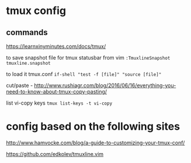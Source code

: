 # tmux config

## commands

https://learnxinyminutes.com/docs/tmux/

to save snapshot file for tmux statusbar from vim `:TmuxlineSnapshot tmuxline.snapshot`

to load it tmux.conf `if-shell "test -f [file]" "source [file]"`

cut/paste - http://www.rushiagr.com/blog/2016/06/16/everything-you-need-to-know-about-tmux-copy-pasting/

list vi-copy keys `tmux list-keys -t vi-copy`

# config based on the following sites

http://www.hamvocke.com/blog/a-guide-to-customizing-your-tmux-conf/

https://github.com/edkolev/tmuxline.vim
